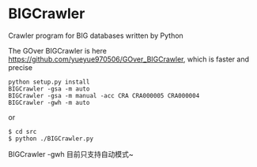 # BIGCrawler
Crawler program for BIG databases written by Python

The GOver BIGCrawler is here https://github.com/yueyue970506/GOver_BIGCrawler, which is faster and precise

```
python setup.py install
BIGCrawler -gsa -m auto
BIGCrawler -gsa -m manual -acc CRA CRA000005 CRA000004
BIGCrawler -gwh -m auto
```
or
```
$ cd src
$ python ./BIGCrawler.py
```

BIGCrawler -gwh 目前只支持自动模式~

